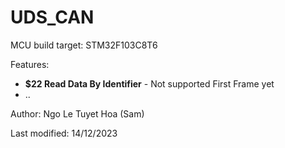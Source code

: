 # UDS_CAN

MCU build target: STM32F103C8T6

Features:
- **$22 Read Data By Identifier** - Not supported First Frame yet
- ..
  
Author: Ngo Le Tuyet Hoa (Sam)

Last modified: 14/12/2023
